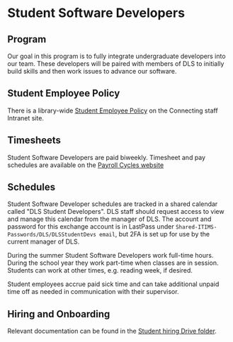 # Student Software Developers

## Program

Our goal in this program is to fully integrate undergraduate developers into our team. These developers will be paired with members of DLS to initially build skills and then work issues to advance our software.

## Student Employee Policy
There is a library-wide [Student Employee Policy](https://pulstaff.princeton.edu/working-pul/library-student-employee-policy/) on the Connecting staff Intranet site.

## Timesheets

Student Software Developers are paid biweekly. Timesheet and pay schedules are available on the [Payroll Cycles website](https://finance.princeton.edu/payroll-labor-accounting/payroll/payroll-basics/monthly-and-biweekly-payroll-cycles)

## Schedules

Student Software Developer schedules are tracked in a shared calendar called
"DLS Student Developers". DLS staff should request access to view and manage
this calendar from the manager of DLS. The account and password for this
exchange account is in LastPass under `Shared-ITIMS-Passwords/DLS/DLSStudentDevs
email`, but 2FA is set up for use by the current manager of DLS.

During the summer Student Software Developers work full-time hours. During the
school year they work part-time when classes are in session. Students can work
at other times, e.g. reading week, if desired.

Student employees accrue paid sick time and can take additional unpaid time off as
needed in communication with their supervisor.

## Hiring and Onboarding

Relevant documentation can be found in the [Student hiring Drive folder](https://drive.google.com/drive/u/2/folders/1MTfYgMHMb4FZpUQDqsLWasTqm6QMrdoe).
